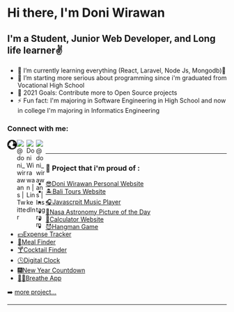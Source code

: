 # Hi there, I'm Doni Wirawan


## I'm a Student, Junior Web Developer, and Long life learner✌


- 🌱 I’m currently learning everything (React, Laravel, Node Js, Mongodb)🤣
- 🏁 I’m starting more serious about programming since i'm graduated from Vocational High School
- 🥅 2021 Goals: Contribute more to Open Source projects
- ⚡ Fun fact: I'm majoring in Software Engineering in High School and now in college I'm majoring in Informatics Engineering 



### Connect with me:

[<img align="left" alt="doniwirawan.herokuapp.com" width="22px" src="https://raw.githubusercontent.com/iconic/open-iconic/master/svg/globe.svg" />][website]
[<img align="left" alt="@doni_wirawans | Twitter" width="22px" src="https://cdn.jsdelivr.net/npm/simple-icons@v3/icons/twitter.svg" />][twitter]
[<img align="left" alt="Doni Wirawan | LinkedIn" width="22px" src="https://cdn.jsdelivr.net/npm/simple-icons@v3/icons/linkedin.svg" />][linkedin]
[<img align="left" alt="@doni_wirawans | Instagram" width="22px" src="https://cdn.jsdelivr.net/npm/simple-icons@v3/icons/instagram.svg" />][instagram]

<br />


---


### 📕 Project that i'm proud of :

<!-- BLOG-POST-LIST:START -->
- [😎Doni Wirawan Personal Website](https://www.doniwirawan.studio/)
- [🏝Bali Tours Website](https://doni-bali-tours.netlify.app/)
- [🎧Javascrpit Music Player](https://doni-js-music.netlify.app/)
- [🚀Nasa Astronomy Picture of the Day](https://doni-nasa-api.netlify.app/)
- [🧠Calculator Website](https://doni-calculator.netlify.app/)
- [😈Hangman Game](https://doni-hangman-game.netlify.app)
- [💵Expense Tracker](https://doni-expense-tracker.netlify.app/)
- [🍴Meal Finder](https://doni-meal-finder.netlify.app/)
- [🍸Cocktail Finder](https://doni-cocktail-finder.netlify.app/)
- [🕓Digital Clock](https://doni-webclock.netlify.app/)
- [🎆New Year Countdown](https://doni-newyearcountdown.netlify.app/)
- [🧘‍♀️Breathe App](https://doni-relaxer-app.netlify.app/)
<!-- BLOG-POST-LIST:END -->

➡️ [more project...](https://github.com/doniwirawan?tab=repositories)

---

[website]: https://www.doniwirawan.studio
[twitter]: https://twitter.com/doni_wirawans
[instagram]: https://instagram.com/doni_wirawans
[linkedin]: https://www.linkedin.com/in/doni-wirawan-7a0189178
